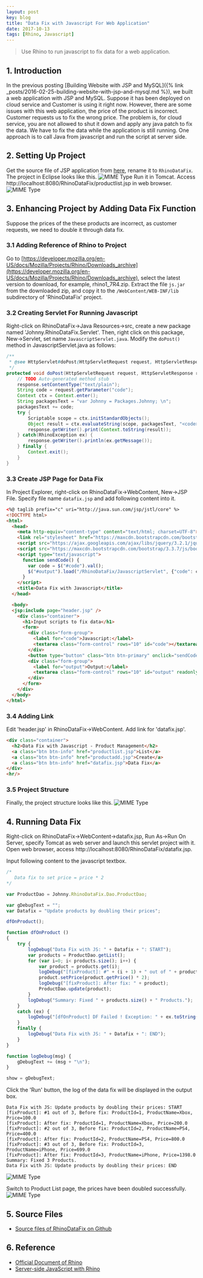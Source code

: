 ```yaml
---
layout: post
key: blog
title: "Data Fix with Javascript For Web Application"
date: 2017-10-13
tags: [Rhino, Javascript]
---
```


> Use Rhino to run javascript to fix data for a web application.

## 1. Introduction
In the previous posting [Building Website with JSP and MySQL]({% link _posts/2016-02-25-building-website-with-jsp-and-mysql.md %}), we built a web application with JSP and MySQL. Suppose it has been deployed on cloud service and Customer is using it right now. However, there are some issues with this web application, the price of the product is incorrect. Customer requests us to fix the wrong price. The problem is, for cloud service, you are not allowed to shut it down and apply any java patch to fix the data. We have to fix the data while the application is still running. One approach is to call Java from javascript and run the script at server side.

## 2. Setting Up Project
Get the source file of JSP application from [here](https://github.com/jojozhuang/Tutorials/tree/master/JSPTutorial), rename it to `RhinoDataFix`.
The project in Eclipse looks like this.
![MIME Type](/public/pics/2017-10-13/originalproject.png)
Run it in Tomcat. Access http://localhost:8080/RhinoDataFix/productlist.jsp in web browser.
![MIME Type](/public/pics/2017-10-13/originalproductlist.png)

## 3. Enhancing Project by Adding Data Fix Function
Suppose the prices of the these products are incorrect, as customer requests, we need to double it through data fix.
### 3.1 Adding Reference of Rhino to Project
Go to [https://developer.mozilla.org/en-US/docs/Mozilla/Projects/Rhino/Downloads_archive](https://developer.mozilla.org/en-US/docs/Mozilla/Projects/Rhino/Downloads_archive), select the latest version to download, for example, rhino1_7R4.zip. Extract the file `js.jar` from the downloaded zip, and copy it to the `/WebContent/WEB-INF/lib` subdirectory of 'RhinoDataFix' project.
### 3.2 Creating Servlet For Running Javascript
Right-click on RhinoDataFix->Java Resources->src, create a new package named 'Johnny.RhinoDataFix.Servlet'. Then, right click on this package, New->Servlet, set name `JavascriptServlet.java`. Modify the `doPost()` method in JavascriptServlet.java as follows:
```java
/**
 * @see HttpServlet#doPost(HttpServletRequest request, HttpServletResponse response)
 */
protected void doPost(HttpServletRequest request, HttpServletResponse response) throws ServletException, IOException {
    // TODO Auto-generated method stub
    response.setContentType("text/plain");
    String code = request.getParameter("code");
    Context ctx = Context.enter();
    String packagesText = "var Johnny = Packages.Johnny; \n";
    packagesText += code;
    try {
        Scriptable scope = ctx.initStandardObjects();
        Object result = ctx.evaluateString(scope, packagesText, "<code>", 1, null);
        response.getWriter().print(Context.toString(result));
    } catch(RhinoException ex) {
        response.getWriter().println(ex.getMessage());
    } finally {
        Context.exit();
    }
}
```
### 3.3 Create JSP Page for Data Fix
In Project Explorer, right-click on RhinoDataFix->WebContent, New->JSP File. Specify file name `datafix.jsp` and add following content into it.
```html
<%@ taglib prefix="c" uri="http://java.sun.com/jsp/jstl/core" %>
<!DOCTYPE html>
<html>
  <head>
    <meta http-equiv="content-type" content="text/html; charset=UTF-8">
    <link rel="stylesheet" href="https://maxcdn.bootstrapcdn.com/bootstrap/3.3.7/css/bootstrap.min.css">
    <script src="https://ajax.googleapis.com/ajax/libs/jquery/3.2.1/jquery.min.js"></script>
    <script src="https://maxcdn.bootstrapcdn.com/bootstrap/3.3.7/js/bootstrap.min.js"></script>
    <script type="text/javascript">
      function sendCode() {
        var code = $("#code").val();
        $("#output").load("/RhinoDataFix/JavascriptServlet", {"code": code});
      }
    </script>
    <title>Data Fix with Javascript</title>
  </head>

  <body>
  <jsp:include page="header.jsp" />
    <div class="container">
      <h1>Input scripts to fix data</h1>
      <form>
        <div class="form-group">
          <label for="code">Javascript:</label>
          <textarea class="form-control" rows="10" id="code"></textarea>
        </div>
        <button type="button" class="btn btn-primary" onclick="sendCode();" >Submit</button>
        <div class="form-group">
          <label for="output">Output:</label>
          <textarea class="form-control" rows="10" id="output" readonly="true"></textarea>
        </div>
      </form>
    </div>
  </body>
</html>
```
### 3.4 Adding Link
Edit 'header.jsp' in RhinoDataFix->WebContent. Add link for 'datafix.jsp'.
```html
<div class="container">
  <h2>Data Fix with Javascript - Product Management</h2>
  <a class="btn btn-info" href="productlist.jsp">List</a>
  <a class="btn btn-info" href="productadd.jsp">Create</a>
  <a class="btn btn-info" href="datafix.jsp">Data Fix</a>
</div>
<hr/>
```
### 3.5 Project Structure
Finally, the project structure looks like this.
![MIME Type](/public/pics/2017-10-13/projectstructure.png)

## 4. Running Data Fix
Right-click on RhinoDataFix->WebContent->datafix.jsp, Run As->Run On Server, specify Tomcat as web server and launch this servlet project with it. Open web browser, access http://localhost:8080/RhinoDataFix/datafix.jsp.

Input following content to the javascript textbox.
```javascript
/*
   Data fix to set price = price * 2
*/

var ProductDao = Johnny.RhinoDataFix.Dao.ProductDao;

var gDebugText = "";
var Datafix = "Update products by doubling their prices";

dfOnProduct();

function dfOnProduct ()
{
    try {
        logDebug("Data Fix with JS: " + Datafix + ": START");
        var products = ProductDao.getList();
        for (var i=0; i< products.size(); i++) {
            var product = products.get(i);
            logDebug("[fixProduct]: #" + (i + 1) + " out of " + products.size() + ", Before fix: " + product);
            product.setPrice(product.getPrice() * 2);
            logDebug("[fixProduct]: After fix: " + product);
            ProductDao.update(product);
        }
        logDebug("Summary: Fixed " + products.size() + " Products.");
    }
    catch (ex) {
        logDebug("[dfOnProduct] DF Failed ! Exception: " + ex.toString());
    }
    finally {
        logDebug("Data Fix with JS: " + Datafix + ": END");
    }
}

function logDebug(msg) {
    gDebugText += (msg + "\n");
}

show = gDebugText;
```
Click the 'Run' button, the log of the data fix will be displayed in the output box.
```
Data Fix with JS: Update products by doubling their prices: START
[fixProduct]: #1 out of 3, Before fix: ProductId=1, ProductName=Xbox, Price=100.0
[fixProduct]: After fix: ProductId=1, ProductName=Xbox, Price=200.0
[fixProduct]: #2 out of 3, Before fix: ProductId=2, ProductName=PS4, Price=400.0
[fixProduct]: After fix: ProductId=2, ProductName=PS4, Price=800.0
[fixProduct]: #3 out of 3, Before fix: ProductId=3, ProductName=iPhone, Price=699.0
[fixProduct]: After fix: ProductId=3, ProductName=iPhone, Price=1398.0
Summary: Fixed 3 Products.
Data Fix with JS: Update products by doubling their prices: END
```
![MIME Type](/public/pics/2017-10-13/datafix.png)

Switch to Product List page, the prices have been doubled successfully.
![MIME Type](/public/pics/2017-10-13/afterdfproductlist.png)

## 5. Source Files
* [Source files of RhinoDataFix on Github](https://github.com/jojozhuang/Tutorials/tree/master/RhinoDataFix)

## 6. Reference
* [Official Document of Rhino](https://developer.mozilla.org/en-US/docs/Mozilla/Projects/Rhino)
* [Server-side JavaScript with Rhino](http://blog.notdot.net/2009/10/Server-side-JavaScript-with-Rhino)
